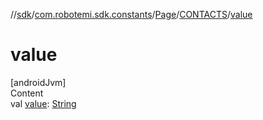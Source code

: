 //[sdk](../../../../index.md)/[com.robotemi.sdk.constants](../../index.md)/[Page](../index.md)/[CONTACTS](index.md)/[value](value.md)



# value  
[androidJvm]  
Content  
val [value](value.md): [String](https://kotlinlang.org/api/latest/jvm/stdlib/kotlin/-string/index.html)  



